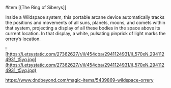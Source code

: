 #item [[The Ring of Siberys]]

Inside a Wildspace system, this portable arcane device automatically tracks the positions and movements of all suns, planets, moons, and comets within that system, projecting a display of all these bodies in the space above its current location. In that display, a white, pulsating pinprick of light marks the orrery’s location.

![https://i.etsystatic.com/27362627/r/il/454cba/2941124931/il_570xN.2941124931_t5yq.jpg](https://i.etsystatic.com/27362627/r/il/454cba/2941124931/il_570xN.2941124931_t5yq.jpg)

https://www.dndbeyond.com/magic-items/5439869-wildspace-orrery